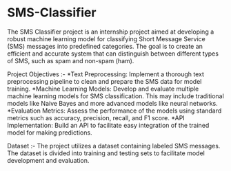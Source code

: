 # SMS-Classifier

The SMS Classifier project is an internship project aimed at developing a robust machine learning model for classifying Short Message Service (SMS) messages into predefined categories. The goal is to create an efficient and accurate system that can distinguish between different types of SMS, such as spam and non-spam (ham). 

Project Objectives :-
*Text Preprocessing: Implement a thorough text preprocessing pipeline to clean and prepare the SMS data for model training.
*Machine Learning Models: Develop and evaluate multiple machine learning models for SMS classification. This may include traditional models like Naive Bayes and more advanced models like neural networks.
*Evaluation Metrics: Assess the performance of the models using standard metrics such as accuracy, precision, recall, and F1 score.
*API Implementation: Build an API to facilitate easy integration of the trained model for making predictions.

Dataset :-
The project utilizes a dataset containing labeled SMS messages. The dataset is divided into training and testing sets to facilitate model development and evaluation.
       
